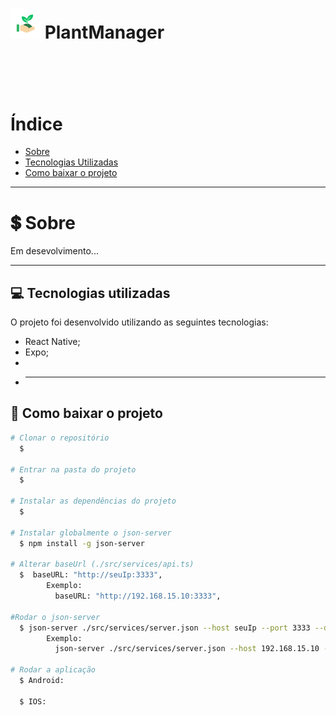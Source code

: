  <h1 align="Left">  
  <img src="./assets/favicon.png">
  <Strong>PlantManager</Strong>
 </h1>

<h1 align="center">
  <img src="" />
<h1>

# Índice

- [Sobre](#-sobre)
- [Tecnologias Utilizadas](#-tecnologias-utilizadas)
- [Como baixar o projeto](#-como-baixar-o-projeto)

---

# 💲 Sobre

Em desevolvimento...

---

## 💻 Tecnologias utilizadas

O projeto foi desenvolvido utilizando as seguintes tecnologias:

- React Native;
- Expo;
-
- ***

## 📁 Como baixar o projeto

```bash
# Clonar o repositório
  $

# Entrar na pasta do projeto
  $

# Instalar as dependências do projeto
  $

# Instalar globalmente o json-server
  $ npm install -g json-server

# Alterar baseUrl (./src/services/api.ts)
  $  baseURL: "http://seuIp:3333",
        Exemplo:
          baseURL: "http://192.168.15.10:3333",

#Rodar o json-server
  $ json-server ./src/services/server.json --host seuIp --port 3333 --delay 700
        Exemplo:
          json-server ./src/services/server.json --host 192.168.15.10 --port 3333 --delay 700

# Rodar a aplicação
  $ Android:

  $ IOS:

```
